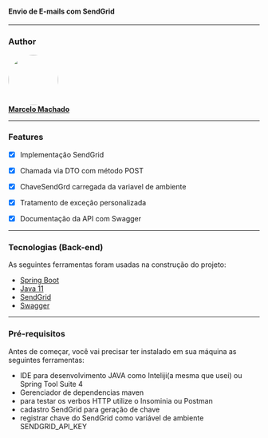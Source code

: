<h4 align="left">
 Envio de E-mails com SendGrid
</h4>

---

### Author
<a href="https://www.linkedin.com/in/marcelomachado1987/">
 <img style="border-radius: 50%;" src="https://media-exp1.licdn.com/dms/image/C4E03AQEwV54JjLc-9g/profile-displayphoto-shrink_800_800/0/1621682542460?e=1626912000&v=beta&t=Ctis1Z8wFBsNtnuMhTXGp7cXWA12JyY5t9KF9rfQf58" width="100px;" alt=""/>
 <br />
<b>Marcelo Machado</b></a>
 <br />

---

### Features

- [x] Implementação SendGrid
- [x] Chamada via DTO com método POST
- [x] ChaveSendGrd carregada da variavel de ambiente
- [x] Tratamento de exceção personalizada
- [x] Documentação da API com Swagger


---

### Tecnologias (Back-end)

As seguintes ferramentas foram usadas na construção do projeto:

- [Spring Boot](https://spring.io/projects)
- [Java 11](https://docs.oracle.com/en/java/javase/11/)
- [SendGrid](https://sendgrid.com/)
- [Swagger](https://swagger.io)

---

### Pré-requisitos

Antes de começar, você vai precisar ter instalado em sua máquina as seguintes ferramentas:

* IDE para desenvolvimento JAVA como Inteliji(a mesma que usei) ou Spring Tool Suite 4
* Gerenciador de dependencias maven
* para testar os verbos HTTP utilize o Insominia ou Postman
* cadastro SendGrid para geração de chave
* registrar chave do SendGrid como variável de ambiente SENDGRID_API_KEY